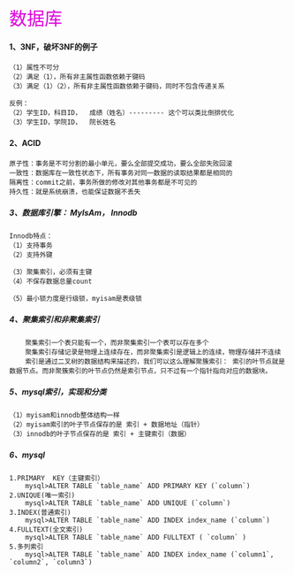 <font color="#dd00dd" size=6>数据库</font><br />

#### 1、3NF，破坏3NF的例子
	（1）属性不可分
	（2）满足（1），所有非主属性函数依赖于键码
	（3）满足（1）（2），所有非主属性函数依赖于键码，同时不包含传递关系

	反例：
	（2）学生ID，科目ID，  成绩（姓名）--------- 这个可以类比倒排优化
	（3）学生ID，学院ID，  院长姓名
#### 2、ACID
    原子性：事务是不可分割的最小单元，要么全部提交成功，要么全部失败回滚
    一致性：数据库在一致性状态下，所有事务对同一数据的读取结果都是相同的
    隔离性：commit之前，事务所做的修改对其他事务都是不可见的
    持久性：就是系统崩溃，也能保证数据不丢失

##### 3、数据库引擎： MyIsAm， Innodb
    Innodb特点：
    （1）支持事务
    （2）支持外键

    （3）聚集索引，必须有主键
    （4）不保存数据总量count

    （5）最小锁力度是行级锁，myisam是表级锁

##### 4、聚集索引和非聚集索引
```
    聚集索引一个表只能有一个，而非聚集索引一个表可以存在多个
    聚集索引存储记录是物理上连续存在，而非聚集索引是逻辑上的连续，物理存储并不连续
    索引是通过二叉树的数据结构来描述的，我们可以这么理解聚簇索引： 索引的叶节点就是数据节点。而非聚簇索引的叶节点仍然是索引节点，只不过有一个指针指向对应的数据块。

```

##### 5、mysql索引，实现和分类
    （1）myisam和innodb整体结构一样
    （2）myisam索引的叶子节点保存的是 索引 + 数据地址（指针）
    （3）innodb的叶子节点保存的是 索引 + 主键索引（数据）

##### 6、mysql
    1.PRIMARY  KEY（主键索引）
        mysql>ALTER TABLE `table_name` ADD PRIMARY KEY (`column`)
    2.UNIQUE(唯一索引)
        mysql>ALTER TABLE `table_name` ADD UNIQUE (`column`)
    3.INDEX(普通索引)
        mysql>ALTER TABLE `table_name` ADD INDEX index_name (`column`)
    4.FULLTEXT(全文索引)
        mysql>ALTER TABLE `table_name` ADD FULLTEXT ( `column` )
    5.多列索引
        mysql>ALTER TABLE `table_name` ADD INDEX index_name (`column1`, `column2`, `column3`)
